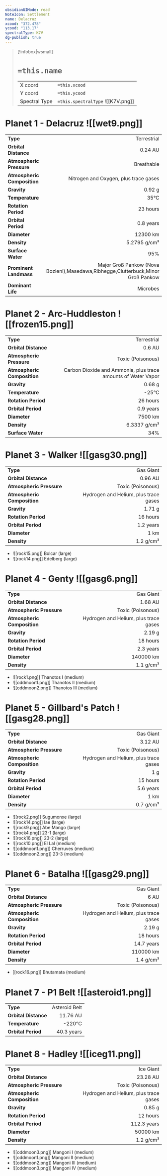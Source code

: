 ```yaml
---
obsidianUIMode: read
NoteIcon: Settlement
name: Delacruz
xcood: "372.478"
ycood: "113.17"
spectralType: K7V
dg-publish: true
---
```

> [!infobox|wsmall]
> # `=this.name`
> | | |
> | - | - |
> | X coord | `=this.xcood` |
> | Y coord| `=this.ycood` |
> | Spectral Type | `=this.spectralType` ![[K7V.png]] |

# Planet 1 - Delacruz ![[wet9.png]]
|                             |                           |
| --------------------------- | -------------------------:|
| **Type**                    |             Terrestrial |
| **Orbital Distance**        |   0.24 AU |
| **Atmospheric Pressure**    |       Breathable |
| **Atmospheric Composition** |      Nitrogen and Oxygen, plus trace gases |
| **Gravity**                 |        0.92 g |
| **Temperature**             |    35°C |
| **Rotation Period**         |  23 hours |
| **Orbital Period** | 0.8 years |
| **Diameter**                |      12300 km | 
| **Density**                 |    5.2795 g/cm³ |
| **Surface Water**           |           95% | 
| **Prominent Landmass**      |         Major Groß Pankow (Nova Bozieni),Masedawa,Ribhegge,Clutterbuck,Minor Groß Pankow | 
| **Dominant Life**           |         Microbes |





# Planet 2 - Arc-Huddleston ![[frozen15.png]]
|                             |                           |
| --------------------------- | -------------------------:|
| **Type**                    |             Terrestrial |
| **Orbital Distance**        |   0.6 AU |
| **Atmospheric Pressure**    |       Toxic (Poisonous) |
| **Atmospheric Composition** |      Carbon Dioxide and Ammonia, plus trace amounts of Water Vapor |
| **Gravity**                 |        0.68 g |
| **Temperature**             |    -25°C |
| **Rotation Period**         |  26 hours |
| **Orbital Period** | 0.9 years |
| **Diameter**                |      7500 km | 
| **Density**                 |    6.3337 g/cm³ |
| **Surface Water**           |           34% | 





# Planet 3 - Walker ![[gasg30.png]]
|                             |                           |
| --------------------------- | -------------------------:|
| **Type**                    |             Gas Giant |
| **Orbital Distance**        |   0.96 AU |
| **Atmospheric Pressure**    |       Toxic (Poisonous) |
| **Atmospheric Composition** |      Hydrogen and Helium, plus trace gases |
| **Gravity**                 |        1.71 g |
| **Rotation Period**         |  16 hours |
| **Orbital Period** | 1.2 years |
| **Diameter**                |      1 km | 
| **Density**                 |    1.2 g/cm³ |



- ![[rock15.png]] Bolcar (large)
- ![[rock14.png]] Edelberg (large)


# Planet 4 - Genty ![[gasg6.png]]
|                             |                           |
| --------------------------- | -------------------------:|
| **Type**                    |             Gas Giant |
| **Orbital Distance**        |   1.68 AU |
| **Atmospheric Pressure**    |       Toxic (Poisonous) |
| **Atmospheric Composition** |      Hydrogen and Helium, plus trace gases |
| **Gravity**                 |        2.19 g |
| **Rotation Period**         |  18 hours |
| **Orbital Period** | 2.3 years |
| **Diameter**                |      140000 km | 
| **Density**                 |    1.1 g/cm³ |



- ![[rock1.png]] Thanotos I (medium)
- ![[oddmoon1.png]] Thanotos II (medium)
- ![[oddmoon2.png]] Thanotos III (medium)


# Planet 5 - Gillbard's Patch ![[gasg28.png]]
|                             |                           |
| --------------------------- | -------------------------:|
| **Type**                    |             Gas Giant |
| **Orbital Distance**        |   3.12 AU |
| **Atmospheric Pressure**    |       Toxic (Poisonous) |
| **Atmospheric Composition** |      Hydrogen and Helium, plus trace gases |
| **Gravity**                 |        1 g |
| **Rotation Period**         |  15 hours |
| **Orbital Period** | 5.6 years |
| **Diameter**                |      1 km | 
| **Density**                 |    0.7 g/cm³ |



- ![[rock2.png]] Sugumonxe (large)
- ![[rock14.png]] Iae (large)
- ![[rock9.png]] Abe Mango (large)
- ![[rock4.png]] 23-1 (large)
- ![[rock16.png]] 23-2 (large)
- ![[rock10.png]] El Lal (medium)
- ![[oddmoon1.png]] Cherruves (medium)
- ![[oddmoon2.png]] 23-3 (medium)


# Planet 6 - Batalha ![[gasg29.png]]
|                             |                           |
| --------------------------- | -------------------------:|
| **Type**                    |             Gas Giant |
| **Orbital Distance**        |   6 AU |
| **Atmospheric Pressure**    |       Toxic (Poisonous) |
| **Atmospheric Composition** |      Hydrogen and Helium, plus trace gases |
| **Gravity**                 |        2.19 g |
| **Rotation Period**         |  18 hours |
| **Orbital Period** | 14.7 years |
| **Diameter**                |      110000 km | 
| **Density**                 |    1.4 g/cm³ |



- [[rock16.png]] Bhutamata (medium)

# Planet 7 - P1 Belt ![[asteroid1.png]]
|                             |                           |
| --------------------------- | -------------------------:|
| **Type**                    |             Asteroid Belt |
| **Orbital Distance**        |   11.76 AU |
| **Temperature**             |    -220°C |
| **Orbital Period** | 40.3 years |





# Planet 8 - Hadley ![[iceg11.png]]
|                             |                           |
| --------------------------- | -------------------------:|
| **Type**                    |             Ice Giant |
| **Orbital Distance**        |   23.28 AU |
| **Atmospheric Pressure**    |       Toxic (Poisonous) |
| **Atmospheric Composition** |      Hydrogen and Helium, plus trace gases |
| **Gravity**                 |        0.85 g |
| **Rotation Period**         |  12 hours |
| **Orbital Period** | 112.3 years |
| **Diameter**                |      50000 km | 
| **Density**                 |    1.2 g/cm³ |



- ![[oddmoon3.png]] Mangoni I (medium)
- ![[oddmoon1.png]] Mangoni II (medium)
- ![[oddmoon2.png]] Mangoni III (medium)
- ![[oddmoon3.png]] Mangoni IV (medium)


